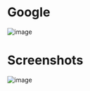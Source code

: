 # Google

![image](https://user-images.githubusercontent.com/72864817/173788759-01277117-a6cd-4208-8c03-9021bc0a0240.png)

# Screenshots

![image](https://user-images.githubusercontent.com/72864817/174292260-45885abb-095d-4a01-afb1-e8635a73bd7e.png)




